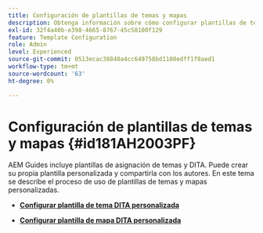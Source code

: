 ```yaml
---
title: Configuración de plantillas de temas y mapas
description: Obtenga información sobre cómo configurar plantillas de temas y asignaciones
exl-id: 32f4a40b-e398-4665-8767-45c58100f129
feature: Template Configuration
role: Admin
level: Experienced
source-git-commit: 0513ecac38840a4cc649758bd1180edff1f8aed1
workflow-type: tm+mt
source-wordcount: '63'
ht-degree: 0%

---
```


# Configuración de plantillas de temas y mapas {#id181AH2003PF}

AEM Guides incluye plantillas de asignación de temas y DITA. Puede crear su propia plantilla personalizada y compartirla con los autores. En este tema se describe el proceso de uso de plantillas de temas y mapas personalizadas.

- **[Configurar plantilla de tema DITA personalizada](conf-template-tags-custom-dita-topic-template.md)**

- **[Configurar plantilla de mapa DITA personalizada](conf-template-tags-custom-dita-map-templates.md)**
